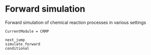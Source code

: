 # Forward simulation

Forward simulation of chemical reaction processes in various settings
```@meta
CurrentModule = CRMP
```

```@docs
next_jump
simulate_forward
conditional
```
